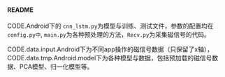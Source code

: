 #### README

CODE.Android下的 `cnn_lstm.py`为模型与训练、测试文件，参数的配置均在`config.py中`, `main.py`为各种预处理的方法，`Recv.py`为采集磁信号的代码。

CODE.data.input.Android下为不同app操作的磁信号数据（只保留了x轴），CODE.data.tmp.Android.model下为各种模型与数据，包括预加载的磁信号数据、PCA模型、归一化模型等。





